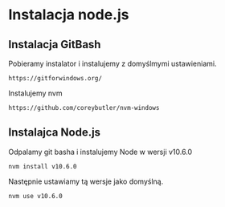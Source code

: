 # Instalacja node.js 

## Instalacja GitBash
Pobieramy instalator i instalujemy z domyślmymi ustawieniami.

    https://gitforwindows.org/

Instalujemy nvm 

    https://github.com/coreybutler/nvm-windows

## Instalajca Node.js
Odpalamy git basha i instalujemy Node w wersji v10.6.0
    
    nvm install v10.6.0

Następnie ustawiamy tą wersje jako domyślną.

    nvm use v10.6.0

